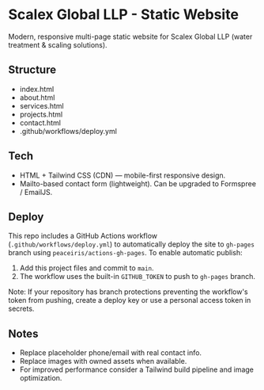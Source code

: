 
# Scalex Global LLP - Static Website

Modern, responsive multi-page static website for Scalex Global LLP (water treatment & scaling solutions).

## Structure
- index.html
- about.html
- services.html
- projects.html
- contact.html
- .github/workflows/deploy.yml

## Tech
- HTML + Tailwind CSS (CDN) — mobile-first responsive design.
- Mailto-based contact form (lightweight). Can be upgraded to Formspree / EmailJS.

## Deploy
This repo includes a GitHub Actions workflow (`.github/workflows/deploy.yml`) to automatically deploy the site to `gh-pages` branch using `peaceiris/actions-gh-pages`. To enable automatic publish:
1. Add this project files and commit to `main`.
2. The workflow uses the built-in `GITHUB_TOKEN` to push to `gh-pages` branch.

Note: If your repository has branch protections preventing the workflow's token from pushing, create a deploy key or use a personal access token in secrets.

## Notes
- Replace placeholder phone/email with real contact info.
- Replace images with owned assets when available.
- For improved performance consider a Tailwind build pipeline and image optimization.
